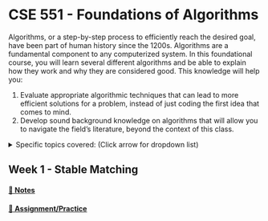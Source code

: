 # CSE 551 - Foundations of Algorithms

Algorithms, or a step-by-step process to efficiently reach the desired goal, have been part of human history since the 1200s. Algorithms are a fundamental component to any computerized system. In this foundational course, you will learn several different algorithms and be able to explain how they work and why they are considered good. This knowledge will help you:
1. Evaluate appropriate algorithmic techniques that can lead to more efficient solutions
for a problem, instead of just coding the first idea that comes to mind.
2. Develop sound background knowledge on algorithms that will allow you to navigate the field’s literature, beyond the context of this class.

<details>
<summary>Specific topics covered: (Click arrow for dropdown list)</summary>

● Greedy Algorithms \
● Stable Matching \
● Divide-and-Conquer \
● Dynamic Programming \
● Amortized Analysis \
● Network Flows \
● NP-completeness \
● Introduction to Randomized and Approximation Algorithms
</details>


## Week 1 - Stable Matching
#### [📓 Notes](week1-notes.md)
#### [🧮 Assignment/Practice](computation1.md)
